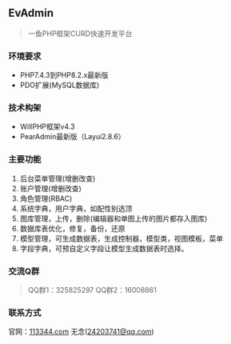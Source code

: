 ## EvAdmin

>一鱼PHP框架CURD快速开发平台

### 环境要求

- PHP7.4.3到PHP8.2.x最新版
- PDO扩展(MySQL数据库)

### 技术构架

- WillPHP框架v4.3
- PearAdmin最新版（Layui2.8.6）

### 主要功能

1. 后台菜单管理(增删改查)
2. 账户管理(增删改查)
3. 角色管理(RBAC)
4. 系统字典，用户字典，如配性别选顶
5. 图库管理，上传，删除(编辑器和单图上传的图片都存入图库)
6. 数据库表优化，修复，备份，还原
7. 模型管理，可生成数据表，生成控制器，模型类，视图模板，菜单
8. 字段字典，可预自定义字段让模型生成数据表时选择。

### 交流Q群

>QQ群1：325825297 QQ群2：16008861

### 联系方式

官网：[113344.com](http://www.113344.com) 无念(24203741@qq.com) 
